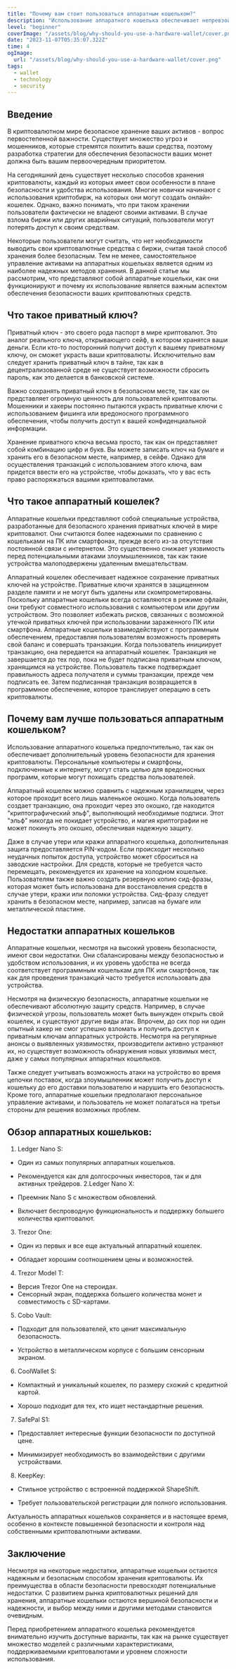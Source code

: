 ```yaml
---
title: "Почему вам стоит пользоваться аппаратным кошельком?"
description: "Использование аппаратного кошелька обеспечивает непревзойденный уровень безопасности для ваших криптовалютных активов, защищая их от онлайн-угроз и хакерских атак. Аппаратные кошельки также предоставляют вам полный контроль над вашими средствами, позволяя вам хранить и управлять своими криптовалютами в надежной и неприступной среде."
level: "beginner"
coverImage: "/assets/blog/why-should-you-use-a-hardware-wallet/cover.png"
date: "2023-11-07T05:35:07.322Z"
time: 4
ogImage:
  url: "/assets/blog/why-should-you-use-a-hardware-wallet/cover.png"
tags:
  - wallet
  - technology
  - security
---
```


## Введение
В криптовалютном мире безопасное хранение ваших активов - вопрос первостепенной важности. Существует множество угроз и мошенников, которые стремятся похитить ваши средства, поэтому разработка стратегии для обеспечения безопасности ваших монет должна быть вашим первоочередным приоритетом.

На сегодняшний день существует несколько способов хранения криптовалюты, каждый из которых имеет свои особенности в плане безопасности и удобства использования. Многие новички начинают с использования криптобирж, на которых они могут создать онлайн-кошелек. Однако, важно понимать, что при таком хранении пользователи фактически не владеют своими активами. В случае взлома биржи или других аварийных ситуаций, пользователи могут потерять доступ к своим средствам.

Некоторые пользователи могут считать, что нет необходимости выводить свои криптовалютные средства с биржи, считая такой способ хранения более безопасным. Тем не менее, самостоятельное управление активами на аппаратных кошельках является одним из наиболее надежных методов хранения. В данной статье мы рассмотрим, что представляют собой аппаратные кошельки, как они функционируют и почему их использование является важным аспектом обеспечения безопасности ваших криптовалютных средств.

## Что такое приватный ключ?
Приватный ключ - это своего рода паспорт в мире криптовалют. Это аналог реального ключа, открывающего сейф, в котором хранятся ваши деньги. Если кто-то посторонний получит доступ к вашему приватному ключу, он сможет украсть ваши криптовалюты. Исключительно вам следует хранить приватный ключ в тайне, так как в децентрализованной среде не существует возможности сбросить пароль, как это делается в банковской системе.

Важно сохранять приватный ключ в безопасном месте, так как он представляет огромную ценность для пользователей криптовалюты. Мошенники и хакеры постоянно пытаются украсть приватные ключи с использованием фишинга или вредоносного программного обеспечения, чтобы получить доступ к вашей конфиденциальной информации.

Хранение приватного ключа весьма просто, так как он представляет собой комбинацию цифр и букв. Вы можете записать ключ на бумаге и хранить его в безопасном месте, например, в сейфе. Однако для осуществления транзакций с использованием этого ключа, вам придется ввести его на устройстве, чтобы доказать, что у вас есть право распоряжаться вашими криптовалютами.

## Что такое аппаратный кошелек?
Аппаратные кошельки представляют собой специальные устройства, разработанные для безопасного хранения приватных ключей в мире криптовалют. Они считаются более надежными по сравнению с кошельками на ПК или смартфонах, прежде всего из-за отсутствия постоянной связи с интернетом. Это существенно снижает уязвимость перед потенциальными атаками злоумышленников, так как такие устройства малоподвержены удаленным вмешательствам.

Аппаратный кошелек обеспечивает надежное сохранение приватных ключей на устройстве. Приватные ключи хранятся в защищенном разделе памяти и не могут быть удалены или скомпрометированы. Поскольку аппаратные кошельки всегда оставляются в режиме офлайн, они требуют совместного использования с компьютером или другим устройством. Это позволяет избежать рисков, связанных с возможной утечкой приватных ключей при использовании зараженного ПК или смартфона. Аппаратные кошельки взаимодействуют с программным обеспечением, предоставляя пользователям возможность проверять свой баланс и совершать транзакции. Когда пользователь инициирует транзакцию, она передается на аппаратный кошелек. Транзакция не завершается до тех пор, пока не будет подписана приватным ключом, хранящимся на устройстве. Пользователь также подтверждает правильность адреса получателя и суммы транзакции, прежде чем подписать ее. Затем подписанная транзакция возвращается в программное обеспечение, которое транслирует операцию в сеть криптовалюты.

<!-- banner_place -->

## Почему вам лучше пользоваться аппаратным кошельком?
Использование аппаратного кошелька предпочтительно, так как он обеспечивает дополнительный уровень безопасности для хранения криптовалюты. Персональные компьютеры и смартфоны, подключенные к интернету, могут стать целью для вредоносных программ, которые могут похищать средства пользователей.

Аппаратный кошелек можно сравнить с надежным хранилищем, через которое проходит всего лишь маленькое окошко. Когда пользователь создает транзакцию, она проходит через это окошко, где находится "криптографический эльф", выполняющий необходимые подписи. Этот "эльф" никогда не покидает устройство, и магия криптографии не может покинуть это окошко, обеспечивая надежную защиту.

Даже в случае утери или кражи аппаратного кошелька, дополнительная защита предоставляется PIN-кодом. Если происходит несколько неудачных попыток доступа, устройство может сброситься на заводские настройки. Для средств, которые не требуется часто перемещать, рекомендуется их хранение на холодном кошельке. Пользователям также важно создать резервную копию сид-фразы, которая может быть использована для восстановления средств в случае утери, кражи или поломки устройства. Сид-фразу следует хранить в безопасном месте, например, записав на бумаге или металлической пластине.

## Недостатки аппаратных кошельков
Аппаратные кошельки, несмотря на высокий уровень безопасности, имеют свои недостатки. Они сбалансированы между безопасностью и удобством использования, и их уровень удобства не всегда соответствует программным кошелькам для ПК или смартфонов, так как для проведения транзакций часто требуется использовать два устройства.

Несмотря на физическую безопасность, аппаратные кошельки не обеспечивают абсолютную защиту средств. Например, в случае физической угрозы, пользователь может быть вынужден открыть свой кошелек, и существуют другие виды атак. Впрочем, до сих пор ни один опытный хакер не смог успешно взломать и получить доступ к приватным ключам аппаратных устройств. Несмотря на регулярные анонсы о выявленных уязвимостях, производители активно устраняют их, но существует возможность обнаружения новых уязвимых мест, даже у самых популярных аппаратных кошельков.

Также следует учитывать возможность атаки на устройство во время цепочки поставок, когда злоумышленник может получить доступ к кошельку до его доставки пользователю и нарушить его безопасность. Кроме того, аппаратные кошельки предполагают персональное управление активами, и пользователь не может полагаться на третьи стороны для решения возможных проблем.

## Обзор аппаратных кошельков:

1. Ledger Nano S:

- Один из самых популярных аппаратных кошельков.

- Рекомендуется как для долгосрочных инвесторов, так и для активных трейдеров.
2.Ledger Nano X:

- Преемник Nano S с множеством обновлений.
- Включает беспроводную функциональность и поддержку большего количества криптовалют.
3. Trezor One:
- Один из первых и все еще актуальный аппаратный кошелек.

- Обладает хорошим соотношением цены и возможностей.
4. Trezor Model T:

- Версия Trezor One на стероидах. 
- Сенсорный экран, поддержка большего количества монет и совместимость с SD-картами.
5. Cobo Vault:

- Подходит для пользователей, кто ценит максимальную безопасность.

- Устройство в металлическом корпусе с большим сенсорным экраном.
6. CoolWallet S:

- Компактный и уникальный кошелек, по размеру схожий с кредитной картой.

- Хорошо подходит для тех, кто ищет нестандартные решения.
7. SafePal S1:

- Предоставляет интересные функции безопасности по доступной цене.

- Минимизирует необходимость во взаимодействии с другими устройствами.
8. KeepKey:

- Стильное устройство с встроенной поддержкой ShapeShift.

- Требует пользовательской регистрации для полного использования.

Актуальность аппаратных кошельков сохраняется и в настоящее время, особенно в контексте повышенной безопасности и контроля над собственными криптовалютными активами.

## Заключение
Несмотря на некоторые недостатки, аппаратные кошельки остаются надежным и безопасным способом хранения криптовалюты. Их преимущества в области безопасности превосходят потенциальные недостатки. С развитием рынка криптовалютных решений для хранения, аппаратные кошельки остаются вершиной безопасности и надежности, и выбор между ними и другими методами становится очевидным.

Перед приобретением аппаратного кошелька рекомендуется внимательно изучить доступные варианты, так как на рынке существует множество моделей с различными характеристиками, поддерживаемыми криптовалютами и уровнем сложности использования.

